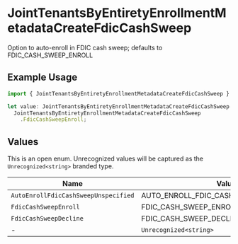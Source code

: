 # JointTenantsByEntiretyEnrollmentMetadataCreateFdicCashSweep

Option to auto-enroll in FDIC cash sweep; defaults to FDIC_CASH_SWEEP_ENROLL

## Example Usage

```typescript
import { JointTenantsByEntiretyEnrollmentMetadataCreateFdicCashSweep } from "@apexfintechsolutions/ascend-sdk/models/components";

let value: JointTenantsByEntiretyEnrollmentMetadataCreateFdicCashSweep =
  JointTenantsByEntiretyEnrollmentMetadataCreateFdicCashSweep
    .FdicCashSweepEnroll;
```

## Values

This is an open enum. Unrecognized values will be captured as the `Unrecognized<string>` branded type.

| Name                                    | Value                                   |
| --------------------------------------- | --------------------------------------- |
| `AutoEnrollFdicCashSweepUnspecified`    | AUTO_ENROLL_FDIC_CASH_SWEEP_UNSPECIFIED |
| `FdicCashSweepEnroll`                   | FDIC_CASH_SWEEP_ENROLL                  |
| `FdicCashSweepDecline`                  | FDIC_CASH_SWEEP_DECLINE                 |
| -                                       | `Unrecognized<string>`                  |